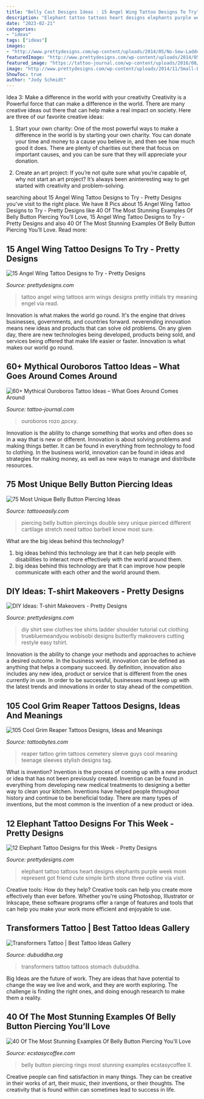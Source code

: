 ```yaml
---
title: "Belly Cast Designs Ideas : 15 Angel Wing Tattoo Designs To Try"
description: "Elephant tattoo tattoos heart designs elephants purple week mom represent got friend cute simple birth stone three outline via visit"
date: "2023-02-21"
categories:
- "ideas"
tags: ["ideas"]
images:
- "http://www.prettydesigns.com/wp-content/uploads/2014/05/No-Sew-Ladder-T-shirt.jpg"
featuredImage: "http://www.prettydesigns.com/wp-content/uploads/2014/05/No-Sew-Ladder-T-shirt.jpg"
featured_image: "https://tattoo-journal.com/wp-content/uploads/2016/08/ouroboros-tattoo26-650x650.jpg"
image: "http://www.prettydesigns.com/wp-content/uploads/2014/11/Small-Elephant-Tattoo1.jpg"
ShowToc: true
author: "Jody Schmidt"
---
```



Idea 3: Make a difference in the world with your creativity
Creativity is a Powerful force that can make a difference in the world. There are many creative ideas out there that can help make a real impact on society. Here are three of our favorite creative ideas:
1. Start your own charity: One of the most powerful ways to make a difference in the world is by starting your own charity. You can donate your time and money to a cause you believe in, and then see how much good it does. There are plenty of charities out there that focus on important causes, and you can be sure that they will appreciate your donation.

2. Create an art project: If you’re not quite sure what you’re capable of, why not start an art project? It’s always been aninteresting way to get started with creativity and problem-solving.

	

		
searching about 15 Angel Wing Tattoo Designs to Try - Pretty Designs you've visit to the right place. We have 8 Pics about 15 Angel Wing Tattoo Designs to Try - Pretty Designs like 40 Of The Most Stunning Examples Of Belly Button Piercing You’ll Love, 15 Angel Wing Tattoo Designs to Try - Pretty Designs and also 40 Of The Most Stunning Examples Of Belly Button Piercing You’ll Love. Read more:
		
    
## 15 Angel Wing Tattoo Designs To Try - Pretty Designs

<img loading=lazy src="http://www.prettydesigns.com/wp-content/uploads/2014/11/Wing-Tattoos-on-Arm.jpg" onerror="this.onerror=null;this.src='https://tse4.mm.bing.net/th?id=OIP.dCGJukF_3hPcTVFc1rrcJQHaJu&amp;pid=15.1';" alt="15 Angel Wing Tattoo Designs to Try - Pretty Designs">

_Source: prettydesigns.com_

>tattoo angel wing tattoos arm wings designs pretty initials try meaning engel via read. 

	

Innovation is what makes the world go round. It's the engine that drives businesses, governments, and countries forward. neverending innovation means new ideas and products that can solve old problems. On any given day, there are new technologies being developed, products being sold, and services being offered that make life easier or faster. Innovation is what makes our world go round.

    
## 60+ Mythical Ouroboros Tattoo Ideas – What Goes Around Comes Around

<img loading=lazy src="https://tattoo-journal.com/wp-content/uploads/2016/08/ouroboros-tattoo26-650x650.jpg" onerror="this.onerror=null;this.src='https://tse4.mm.bing.net/th?id=OIP.9upLDnECT9XyXkwtKbIewAHaHa&amp;pid=15.1';" alt="60+ Mythical Ouroboros Tattoo Ideas – What Goes Around Comes Around">

_Source: tattoo-journal.com_

>ouroboros rozo доску. 

	

Innovation is the ability to change something that works and often does so in a way that is new or different. Innovation is about solving problems and making things better. It can be found in everything from technology to food to clothing. In the business world, innovation can be found in ideas and strategies for making money, as well as new ways to manage and distribute resources.

    
## 75 Most Unique Belly Button Piercing Ideas

<img loading=lazy src="http://www.tattooeasily.com/wp-content/uploads/2013/10/39160916-belly-button-piercing.jpg" onerror="this.onerror=null;this.src='https://tse3.mm.bing.net/th?id=OIP.f7NsEIjLnWgq0OqkrZfZxgHaJ4&amp;pid=15.1';" alt="75 Most Unique Belly Button Piercing Ideas">

_Source: tattooeasily.com_

>piercing belly button piercings double sexy unique pierced different cartilage stretch need tattoo barbell know most sure. 

	

What are the big ideas behind this technology?
1. big ideas behind this technology are that it can help people with disabilities to interact more effectively with the world around them.
2. big ideas behind this technology are that it can improve how people communicate with each other and the world around them.

    
## DIY Ideas: T-shirt Makeovers - Pretty Designs

<img loading=lazy src="http://www.prettydesigns.com/wp-content/uploads/2014/05/No-Sew-Ladder-T-shirt.jpg" onerror="this.onerror=null;this.src='https://tse1.mm.bing.net/th?id=OIP.4fi5myMBIEwVxrIgahbyxgHaO0&amp;pid=15.1';" alt="DIY Ideas: T-shirt Makeovers - Pretty Designs">

_Source: prettydesigns.com_

>diy shirt sew clothes tee shirts ladder shoulder tutorial cut clothing truebluemeandyou wobisobi designs butterfly makeovers cutting restyle easy tshirt. 

	

Innovation is the ability to change your methods and approaches to achieve a desired outcome. In the business world, innovation can be defined as anything that helps a company succeed. By definition, innovation also includes any new idea, product or service that is different from the ones currently in use. In order to be successful, businesses must keep up with the latest trends and innovations in order to stay ahead of the competition.

    
## 105 Cool Grim Reaper Tattoos Designs, Ideas And Meanings

<img loading=lazy src="http://www.tattoobytes.com/wp-content/uploads/2016/12/grim-reaper-tattoo-men.jpg" onerror="this.onerror=null;this.src='https://tse4.mm.bing.net/th?id=OIP.x_ky8fk4Q8Rk9upo0SG7VgHaLj&amp;pid=15.1';" alt="105 Cool Grim Reaper Tattoos Designs, Ideas and Meanings">

_Source: tattoobytes.com_

>reaper tattoo grim tattoos cemetery sleeve guys cool meaning teenage sleeves stylish designs tag. 

	

What is invention?
Invention is the process of coming up with a new product or idea that has not been previously created. Invention can be found in everything from developing new medical treatments to designing a better way to clean your kitchen. Inventions have helped people throughout history and continue to be beneficial today. There are many types of inventions, but the most common is the invention of a new product or idea.

    
## 12 Elephant Tattoo Designs For This Week - Pretty Designs

<img loading=lazy src="http://www.prettydesigns.com/wp-content/uploads/2014/11/Small-Elephant-Tattoo1.jpg" onerror="this.onerror=null;this.src='https://tse1.mm.bing.net/th?id=OIP.JGPtfoaYYlu2O27IsLal7QHaJ3&amp;pid=15.1';" alt="12 Elephant Tattoo Designs for this Week - Pretty Designs">

_Source: prettydesigns.com_

>elephant tattoo tattoos heart designs elephants purple week mom represent got friend cute simple birth stone three outline via visit. 

	

Creative tools: How do they help?
Creative tools can help you create more effectively than ever before. Whether you're using Photoshop, Illustrator or Inkscape, these software programs offer a range of features and tools that can help you make your work more efficient and enjoyable to use.

    
## Transformers Tattoo | Best Tattoo Ideas Gallery

<img loading=lazy src="http://www.dubuddha.org/wp-content/uploads/2018/11/transformers-tattoo-bodysuit-03-2.jpg" onerror="this.onerror=null;this.src='https://tse2.mm.bing.net/th?id=OIP.lxs_oQqBVWLgp18aW8nJwwHaJ4&amp;pid=15.1';" alt="Transformers Tattoo | Best Tattoo Ideas Gallery">

_Source: dubuddha.org_

>transformers tattoo tattoos stomach dubuddha. 

	

Big Ideas are the future of work. They are ideas that have potential to change the way we live and work, and they are worth exploring. The challenge is finding the right ones, and doing enough research to make them a reality.

    
## 40 Of The Most Stunning Examples Of Belly Button Piercing You’ll Love

<img loading=lazy src="https://i1.wp.com/www.ecstasycoffee.com/wp-content/uploads/2016/09/about-Belly-Button-Rings.jpg?resize=500%2C667" onerror="this.onerror=null;this.src='https://tse2.mm.bing.net/th?id=OIP.HOSsQgfbbvtogx3-hMlshwHaJ4&amp;pid=15.1';" alt="40 Of The Most Stunning Examples Of Belly Button Piercing You’ll Love">

_Source: ecstasycoffee.com_

>belly button piercing rings most stunning examples ecstasycoffee ll. 

	

Creative people can find satisfaction in many things. They can be creative in their works of art, their music, their inventions, or their thoughts. The creativity that is found within can sometimes lead to success in life.

